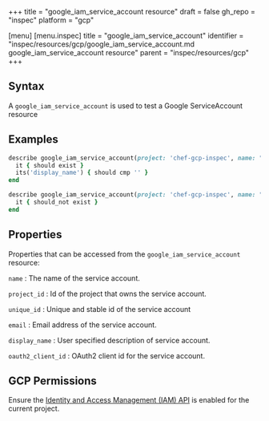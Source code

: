 +++
title = "google_iam_service_account resource"
draft = false
gh_repo = "inspec"
platform = "gcp"

[menu]
  [menu.inspec]
    title = "google_iam_service_account"
    identifier = "inspec/resources/gcp/google_iam_service_account.md google_iam_service_account resource"
    parent = "inspec/resources/gcp"
+++

## Syntax

A `google_iam_service_account` is used to test a Google ServiceAccount resource

## Examples

```ruby
describe google_iam_service_account(project: 'chef-gcp-inspec', name: "display-name@project-id.iam.gserviceaccount.com") do
  it { should exist }
  its('display_name') { should cmp '' }
end

describe google_iam_service_account(project: 'chef-gcp-inspec', name: "nonexistent@project-id.iam.gserviceaccount.com") do
  it { should_not exist }
end
```

## Properties

Properties that can be accessed from the `google_iam_service_account` resource:

`name`
: The name of the service account.

`project_id`
: Id of the project that owns the service account.

`unique_id`
: Unique and stable id of the service account

`email`
: Email address of the service account.

`display_name`
: User specified description of service account.

`oauth2_client_id`
: OAuth2 client id for the service account.

## GCP Permissions

Ensure the [Identity and Access Management (IAM) API](https://console.cloud.google.com/apis/library/iam.googleapis.com/) is enabled for the current project.
